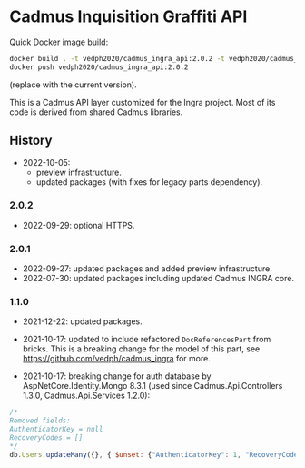 # Cadmus Inquisition Graffiti API

Quick Docker image build:

```bash
docker build . -t vedph2020/cadmus_ingra_api:2.0.2 -t vedph2020/cadmus_ingra_api:latest
docker push vedph2020/cadmus_ingra_api:2.0.2
```

(replace with the current version).

This is a Cadmus API layer customized for the Ingra project. Most of its code is derived from shared Cadmus libraries.

## History

- 2022-10-05:
  - preview infrastructure.
  - updated packages (with fixes for legacy parts dependency).

### 2.0.2

- 2022-09-29: optional HTTPS.

### 2.0.1

- 2022-09-27: updated packages and added preview infrastructure.
- 2022-07-30: updated packages including updated Cadmus INGRA core.

### 1.1.0

- 2021-12-22: updated packages.

- 2021-10-17: updated to include refactored `DocReferencesPart` from bricks. This is a breaking change for the model of this part, see <https://github.com/vedph/cadmus_ingra> for more.

- 2021-10-17: breaking change for auth database by AspNetCore.Identity.Mongo 8.3.1 (used since Cadmus.Api.Controllers 1.3.0, Cadmus.Api.Services 1.2.0):

```js
/*
Removed fields:
AuthenticatorKey = null
RecoveryCodes = []
*/
db.Users.updateMany({}, { $unset: {"AuthenticatorKey": 1, "RecoveryCodes": 1} });
```
